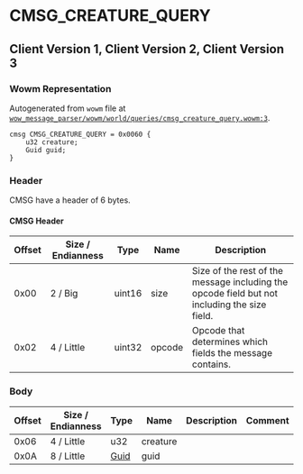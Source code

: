 # CMSG_CREATURE_QUERY

## Client Version 1, Client Version 2, Client Version 3

### Wowm Representation

Autogenerated from `wowm` file at [`wow_message_parser/wowm/world/queries/cmsg_creature_query.wowm:3`](https://github.com/gtker/wow_messages/tree/main/wow_message_parser/wowm/world/queries/cmsg_creature_query.wowm#L3).
```rust,ignore
cmsg CMSG_CREATURE_QUERY = 0x0060 {
    u32 creature;
    Guid guid;
}
```
### Header

CMSG have a header of 6 bytes.

#### CMSG Header

| Offset | Size / Endianness | Type   | Name   | Description |
| ------ | ----------------- | ------ | ------ | ----------- |
| 0x00   | 2 / Big           | uint16 | size   | Size of the rest of the message including the opcode field but not including the size field.|
| 0x02   | 4 / Little        | uint32 | opcode | Opcode that determines which fields the message contains.|

### Body

| Offset | Size / Endianness | Type | Name | Description | Comment |
| ------ | ----------------- | ---- | ---- | ----------- | ------- |
| 0x06 | 4 / Little | u32 | creature |  |  |
| 0x0A | 8 / Little | [Guid](../types/packed-guid.md) | guid |  |  |

